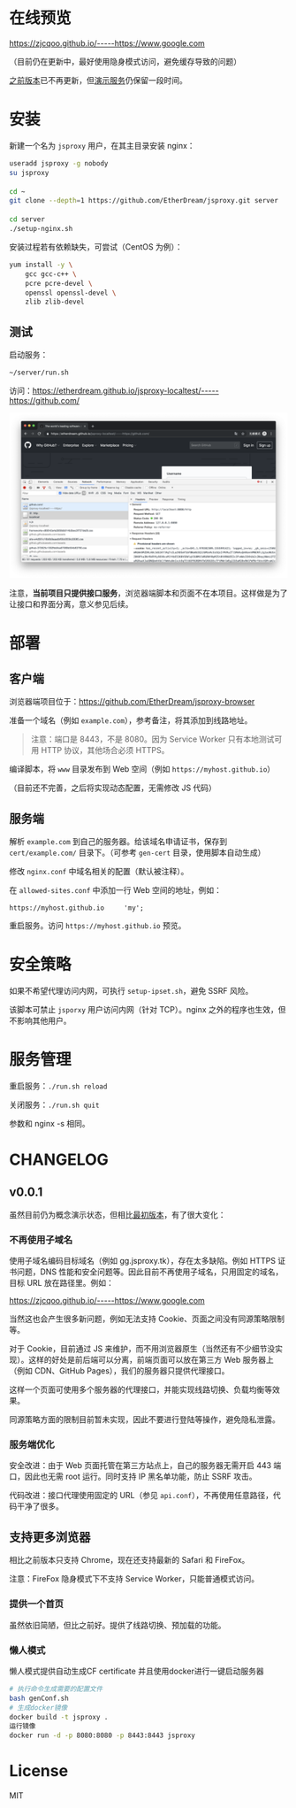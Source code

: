 # 在线预览

https://zjcqoo.github.io/-----https://www.google.com

（目前仍在更新中，最好使用隐身模式访问，避免缓存导致的问题）

[之前版本](https://github.com/EtherDream/jsproxy/tree/first-ver)已不再更新，但[演示服务](https://jsproxy.tk/)仍保留一段时间。


# 安装

新建一个名为 `jsproxy` 用户，在其主目录安装 nginx：

```bash
useradd jsproxy -g nobody
su jsproxy

cd ~
git clone --depth=1 https://github.com/EtherDream/jsproxy.git server

cd server
./setup-nginx.sh
```

安装过程若有依赖缺失，可尝试（CentOS 为例）：

```bash
yum install -y \
	gcc gcc-c++ \
	pcre pcre-devel \
	openssl openssl-devel \
	zlib zlib-devel
```

## 测试

启动服务：

```bash
~/server/run.sh
```

访问：https://etherdream.github.io/jsproxy-localtest/-----https://github.com/

![](https://raw.githubusercontent.com/EtherDream/jsproxy-localtest/temp/preview.png)

注意，**当前项目只提供接口服务**，浏览器端脚本和页面不在本项目。这样做是为了让接口和界面分离，意义参见后续。


# 部署

## 客户端

浏览器端项目位于：https://github.com/EtherDream/jsproxy-browser

准备一个域名（例如 `example.com`），参考备注，将其添加到线路地址。

> 注意：端口是 8443，不是 8080。因为 Service Worker 只有本地测试可用 HTTP 协议，其他场合必须 HTTPS。

编译脚本，将 `www` 目录发布到 Web 空间（例如 `https://myhost.github.io`）

（目前还不完善，之后将实现动态配置，无需修改 JS 代码）


## 服务端

解析 `example.com` 到自己的服务器。给该域名申请证书，保存到 `cert/example.com/` 目录下。（可参考 `gen-cert` 目录，使用脚本自动生成）

修改 `nginx.conf` 中域名相关的配置（默认被注释）。

在 `allowed-sites.conf` 中添加一行 Web 空间的地址，例如：

```
https://myhost.github.io     'my';
```

重启服务。访问 `https://myhost.github.io` 预览。


# 安全策略

如果不希望代理访问内网，可执行 `setup-ipset.sh`，避免 SSRF 风险。

该脚本可禁止 `jsporxy` 用户访问内网（针对 TCP）。nginx 之外的程序也生效，但不影响其他用户。


# 服务管理

重启服务：`./run.sh reload`

关闭服务：`./run.sh quit`

参数和 nginx -s 相同。


# CHANGELOG

## v0.0.1

虽然目前仍为概念演示状态，但相比[最初版本](https://github.com/EtherDream/jsproxy/tree/first-ver)，有了很大变化：

### 不再使用子域名

使用子域名编码目标域名（例如 gg.jsproxy.tk），存在太多缺陷。例如 HTTPS 证书问题，DNS 性能和安全问题等。因此目前不再使用子域名，只用固定的域名，目标 URL 放在路径里。例如：

https://zjcqoo.github.io/-----https://www.google.com

当然这也会产生很多新问题，例如无法支持 Cookie、页面之间没有同源策略限制等。

对于 Cookie，目前通过 JS 来维护，而不用浏览器原生（当然还有不少细节没实现）。这样的好处是前后端可以分离，前端页面可以放在第三方 Web 服务器上（例如 CDN、GitHub Pages），我们的服务器只提供代理接口。

这样一个页面可使用多个服务器的代理接口，并能实现线路切换、负载均衡等效果。

同源策略方面的限制目前暂未实现，因此不要进行登陆等操作，避免隐私泄露。


### 服务端优化

安全改进：由于 Web 页面托管在第三方站点上，自己的服务器无需开启 443 端口，因此也无需 root 运行。同时支持 IP 黑名单功能，防止 SSRF 攻击。

代码改进：接口代理使用固定的 URL（参见 `api.conf`），不再使用任意路径，代码干净了很多。


## 支持更多浏览器

相比之前版本只支持 Chrome，现在还支持最新的 Safari 和 FireFox。

注意：FireFox 隐身模式下不支持 Service Worker，只能普通模式访问。


### 提供一个首页

虽然依旧简陋，但比之前好。提供了线路切换、预加载的功能。

### 懒人模式

懒人模式提供自动生成CF certificate 并且使用docker进行一键启动服务器

```bash
# 执行命令生成需要的配置文件
bash genConf.sh
# 生成docker镜像
docker build -t jsproxy .
运行镜像
docker run -d -p 8080:8080 -p 8443:8443 jsproxy
```

# License

MIT